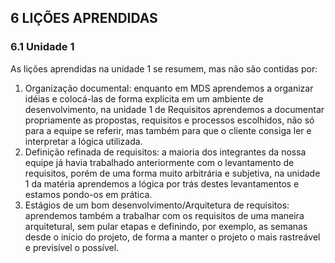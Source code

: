 ## 6 LIÇÕES APRENDIDAS

### 6.1 Unidade 1

As lições aprendidas na unidade 1 se resumem, mas não são contidas por:

1.  Organização documental: enquanto em MDS aprendemos a organizar idéias e colocá-las de forma explícita em um ambiente de desenvolvimento, na unidade 1 de Requisitos aprendemos a documentar propriamente as propostas, requisitos e processos escolhidos, não só para a equipe se referir, mas também para que o cliente consiga ler e interpretar a lógica utilizada.
2.  Definição refinada de requisitos: a maioria dos integrantes da nossa equipe já havia trabalhado anteriormente com o levantamento de requisitos, porém de uma forma muito arbitrária e subjetiva, na unidade 1 da matéria aprendemos a lógica por trás destes levantamentos e estamos pondo-os em prática.
3.  Estágios de um bom desenvolvimento/Arquitetura de requisitos: aprendemos também a trabalhar com os requisitos de uma maneira arquitetural, sem pular etapas e definindo, por exemplo, as semanas desde o início do projeto, de forma a manter o projeto o mais rastreável e previsível o possível.

